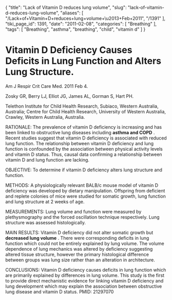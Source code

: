 {
    "title": "Lack of Vitamin D reduces lung volume",
    "slug": "lack-of-vitamin-d-reduces-lung-volume",
    "aliases": [
        "/Lack+of+Vitamin+D+reduces+lung+volume+\u2013+Feb+2011",
        "/1391"
    ],
    "tiki_page_id": 1391,
    "date": "2011-02-08",
    "categories": [
        "Breathing"
    ],
    "tags": [
        "Breathing",
        "asthma",
        "breathing",
        "child",
        "vitamin d"
    ]
}


# Vitamin D Deficiency Causes Deficits in Lung Function and Alters Lung Structure.

Am J Respir Crit Care Med. 2011 Feb 4. 

Zosky GR, Berry LJ, Elliot JG, James AL, Gorman S, Hart PH.

Telethon Institute for Child Health Research, Subiaco, Western Australia, Australia; Centre for Child Health Research, University of Western Australia, Crawley, Western Australia, Australia.

RATIONALE: The prevalence of vitamin D deficiency is increasing and has been linked to obstructive lung diseases including  **asthma and COPD** . Recent studies suggest that vitamin D deficiency is associated with reduced lung function. The relationship between vitamin D deficiency and lung function is confounded by the association between physical activity levels and vitamin D status. Thus, causal data confirming a relationship between vitamin D and lung function are lacking.

OBJECTIVE: To determine if vitamin D deficiency alters lung structure and function.

METHODS: A physiologically relevant BALB/c mouse model of vitamin D deficiency was developed by dietary manipulation. Offspring from deficient and replete colonies of mice were studied for somatic growth, lung function and lung structure at 2 weeks of age.

MEASUREMENTS: Lung volume and function were measured by plethysmography and the forced oscillation technique respectively. Lung structure was assessed histologically.

MAIN RESULTS: Vitamin D deficiency did not alter somatic growth but  **decreased lung volume** . There were corresponding deficits in lung function which could not be entirely explained by lung volume. The volume dependence of lung mechanics was altered by deficiency suggesting altered tissue structure, however the primary histological difference between groups was lung size rather than an alteration in architecture.

CONCLUSIONS: Vitamin D deficiency causes deficits in lung function which are primarily explained by differences in lung volume. This study is the first to provide direct mechanistic evidence for linking vitamin D deficiency and lung development which may explain the association between obstructive lung disease and vitamin D status. PMID: 21297070